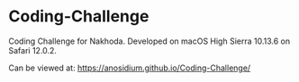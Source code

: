 # Coding-Challenge

Coding Challenge for Nakhoda. Developed on macOS High Sierra 10.13.6 on Safari 12.0.2.

Can be viewed at: https://anosidium.github.io/Coding-Challenge/
